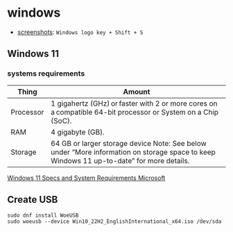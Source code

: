 # windows 

- [screenshots](../../../software/os/windows/screenshots.md): `Windows logo key + Shift + S`

## Windows 11

### systems requirements


| Thing | Amount |
|----|------------------------------------------------------------------------------------------------------------------------------------------|
| Processor  | 1 gigahertz (GHz) or faster with 2 or more cores on a compatible 64-bit processor or System on a Chip (SoC).                             |
| RAM        | 4 gigabyte (GB).                                                                                                                         |
| Storage    | 64 GB or larger storage device Note: See below under “More information on storage space to keep Windows 11 up-to-date” for more details. |
[Windows 11 Specs and System Requirements  Microsoft](https://www.microsoft.com/en-us/windows/windows-11-specifications)

## Create USB

```console
sudo dnf install WoeUSB
sudo woeusb --device Win10_22H2_EnglishInternational_x64.iso /dev/sda
```


